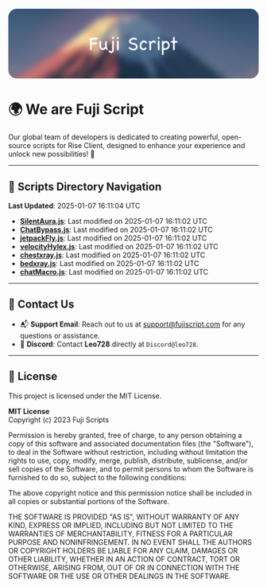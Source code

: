 ![Banner](.github/b.webp)

# 🌍 **We are Fuji Script**

Our global team of developers is dedicated to creating powerful, open-source scripts for Rise Client, designed to enhance your experience and unlock new possibilities! 🌟

---
<!-- SCRIPTS_NAVIGATION_START -->
## 📂 **Scripts Directory Navigation**

**Last Updated**: 2025-01-07 16:11:04 UTC

- **[SilentAura.js](scripts/SilentAura.js)**: Last modified on 2025-01-07 16:11:02 UTC
- **[ChatBypass.js](scripts/ChatBypass.js)**: Last modified on 2025-01-07 16:11:02 UTC
- **[jetpackFly.js](scripts/jetpackFly.js)**: Last modified on 2025-01-07 16:11:02 UTC
- **[velocityHylex.js](scripts/velocityHylex.js)**: Last modified on 2025-01-07 16:11:02 UTC
- **[chestxray.js](scripts/chestxray.js)**: Last modified on 2025-01-07 16:11:02 UTC
- **[bedxray.js](scripts/bedxray.js)**: Last modified on 2025-01-07 16:11:02 UTC
- **[chatMacro.js](scripts/chatMacro.js)**: Last modified on 2025-01-07 16:11:02 UTC

<!-- SCRIPTS_NAVIGATION_END -->

---

## 💬 **Contact Us**  
- 📬 **Support Email**: Reach out to us at [support@fujiscript.com](mailto:support@fujiscript.com) for any questions or assistance.  
- 💬 **Discord**: Contact **Leo728** directly at `Discord@leo728`.

---

## 📜 **License**

This project is licensed under the MIT License.  

**MIT License**  
Copyright (c) 2023 Fuji Scripts  

Permission is hereby granted, free of charge, to any person obtaining a copy of this software and associated documentation files (the "Software"), to deal in the Software without restriction, including without limitation the rights to use, copy, modify, merge, publish, distribute, sublicense, and/or sell copies of the Software, and to permit persons to whom the Software is furnished to do so, subject to the following conditions:  

The above copyright notice and this permission notice shall be included in all copies or substantial portions of the Software.  

THE SOFTWARE IS PROVIDED "AS IS", WITHOUT WARRANTY OF ANY KIND, EXPRESS OR IMPLIED, INCLUDING BUT NOT LIMITED TO THE WARRANTIES OF MERCHANTABILITY, FITNESS FOR A PARTICULAR PURPOSE AND NONINFRINGEMENT. IN NO EVENT SHALL THE AUTHORS OR COPYRIGHT HOLDERS BE LIABLE FOR ANY CLAIM, DAMAGES OR OTHER LIABILITY, WHETHER IN AN ACTION OF CONTRACT, TORT OR OTHERWISE, ARISING FROM, OUT OF OR IN CONNECTION WITH THE SOFTWARE OR THE USE OR OTHER DEALINGS IN THE SOFTWARE.  
